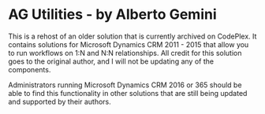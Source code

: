 # AG Utilities - by Alberto Gemini

This is a rehost of an older solution that is currently archived on CodePlex. It contains solutions for Microsoft Dynamics CRM 2011 - 2015 that allow you to run workflows on 1:N and N:N relationships. All credit for this solution goes to the original author, and I will not be updating any of the components. 

Administrators running Microsoft Dynamics CRM 2016 or 365 should be able to find this functionality in other solutions that are still being updated and supported by their authors.
